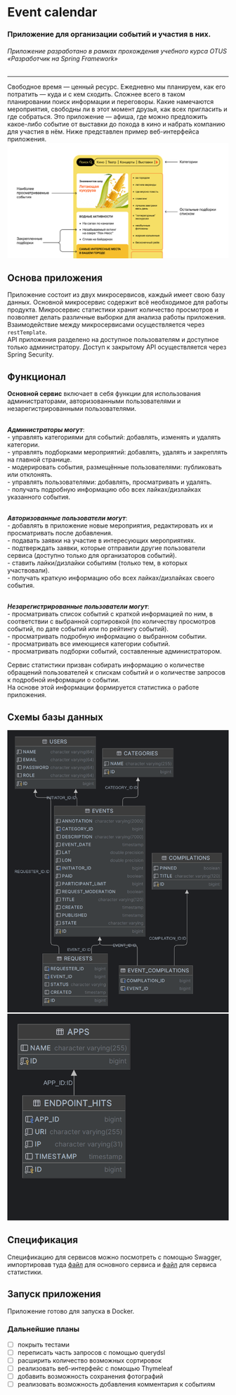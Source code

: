 # Event calendar
### Приложение для организации событий и участия в них.
###### Приложение разработано в рамках прохождения учебного курса OTUS «Разработчик на Spring Framework»
***
Свободное время — ценный ресурс. Ежедневно мы планируем,
как его потратить — куда и с кем сходить. Сложнее всего в
таком планировании поиск информации и переговоры. Какие намечаются
мероприятия, свободны ли в этот момент друзья, как всех пригласить
и где собраться. Это приложение — афиша,
где можно предложить какое-либо событие от выставки до похода в кино
и набрать компанию для участия в нём.
Ниже представлен пример веб-интерфейса приложения.
<br>![WebInterfaceExample](images/WebInterfaceExample.png)

## Основа приложения

Приложение состоит из двух микросервисов, каждый имеет свою базу данных.
Основной микросервис содержит всё необходимое для работы продукта.
Микросервис статистики хранит количество просмотров и позволяет делать различные выборки для
анализа работы приложения.
<br>Взаимодействие между микросервисами осуществляется через `restTemplate`.
<br> 
API приложения разделено на доступное пользователям и доступное только администратору. Доступ к закрытому API осуществляется через Spring Security.

## Функционал

**Основной сервис** включает в себя функции для использования администраторами, авторизованными
пользователями и незарегистрированными пользователями.

<br> *__Администраторы могут__*:
<br>- управлять категориями для событий: добавлять, изменять и удалять категории.
<br>- управлять подборками мероприятий: добавлять, удалять и закреплять на главной странице.
<br>- модерировать события, размещённые пользователями: публиковать или отклонять.
<br>- управлять пользователями: добавлять, просматривать и удалять.
<br>- получать подробную информацию обо всех лайках/дизлайках указанного события.

<br> **_Авторизованные пользователи могут_**:
<br>- добавлять в приложение новые мероприятия, редактировать их и просматривать после добавления.
<br>- подавать заявки на участие в интересующих мероприятиях.
<br>- подтверждать заявки, которые отправили другие пользователи сервиса (доступно только для
организаторов событий).
<br>- ставить лайки/дизлайки событиям (только тем, в которых участвовали).
<br>- получать краткую информацию обо всех лайках/дизлайках своего события.

<br> **_Незарегистрированные пользователи могут_**:
<br>- просматривать список событий с краткой информацией по ним, в соответствии с выбранной
сортировкой (по количеству просмотров событий, по дате событий или по рейтингу событий).
<br>- просматривать подробную информацию о выбранном событии.
<br>- просматривать все имеющиеся категории событий.
<br>- просматривать подборки событий, составленные администратором.

Сервис статистики призван собирать информацию о количестве обращений пользователей к спискам событий и
о количестве запросов к подробной информации о событии.
<br> На основе этой информации формируется статистика о работе приложения.

## Схемы базы данных
![ecH2](images/ecH2.png)
![statisticsH2](images/statisticsH2.png)

## Спецификация

Спецификацию для сервисов можно посмотреть с помощью Swagger,
импортировав туда [файл](swagger/ec-main-service-spec.json) для основного сервиса
и [файл](swagger/ec-stats-service-spec.json) для сервиса статистики.

## Запуск приложения

Приложение готово для запуска в Docker. 

### Дальнейшие планы
- [ ] покрыть тестами
- [ ] переписать часть запросов с помощью querydsl
- [ ] расширить количество возможных сортировок
- [ ] реализовать веб-интерфейс с помощью Thymeleaf
- [ ] добавить возможность сохранения фотографий
- [ ] реализовать возможность добавления комментария к событиям
